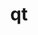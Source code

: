 ---
title: "qt"
layout: cache
categories: [package, v0.18.1]
meta: {"versions": ["5.14.2"], "compilers": ["gcc@=7.5.0"], "oss": ["ubuntu18.04"], "platforms": ["linux"], "targets": ["x86_64"], "stacks": ["data-vis-sdk", "root"], "num_specs": 1, "num_specs_by_stack": {"data-vis-sdk": 1, "root": 1}}
spec_details: [{"hash": "5k5mkp3lrlpalg2yacofmg22axddrloe", "compiler": "gcc@=7.5.0", "versions": ["5.14.2"], "os": "ubuntu18.04", "platform": "linux", "target": "x86_64", "variants": ["~dbus", "~debug", "~doc", "~examples", "~framework", "~gtk", "+gui", "+opengl", "patches=51aeba5,7f34d48,8449b9f,ea411b9", "~phonon", "+shared", "+sql", "+ssl", "+tools", "~webkit"], "stacks": ["data-vis-sdk", "root"], "size": "-", "tarball": "https://binaries.spack.io/releases/v0.18.1/build_cache/linux-ubuntu18.04-x86_64/gcc-7.5.0/qt-5.14.2/linux-ubuntu18.04-x86_64-gcc-7.5.0-qt-5.14.2-5k5mkp3lrlpalg2yacofmg22axddrloe.spack"}]
---